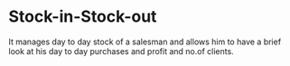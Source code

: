# Stock-in-Stock-out
It manages day to day stock of a salesman and allows him to have a brief look at his day to day purchases and profit and no.of clients.
